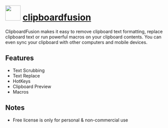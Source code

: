 # <img src="https://cdn.jsdelivr.net/gh/chocolatey-community/chocolatey-packages@e08f6fc504b4cab24f3110b3346a1ebd656a5fee/icons/clipboardfusion.png" width="48" height="48"/> [clipboardfusion](https://chocolatey.org/packages/clipboardfusion)


ClipboardFusion makes it easy to remove clipboard text formatting, replace clipboard text or run powerful macros on your clipboard contents. You can even sync your clipboard with other computers and mobile devices.

## Features
- Text Scrubbing
- Text Replace
- HotKeys
- Clipboard Preview
- Macros

## Notes
- Free license is only for personal & non-commercial use

